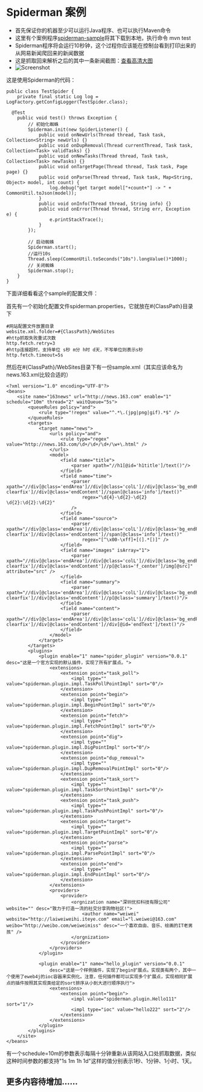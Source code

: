 Spiderman 案例
==============

* 首先保证你的机器至少可以运行Java程序、也可以执行Maven命令
* 这里有个案例程序[spiderman-sample](https://github.com/laiweiwei/spiderman-sample)将其下载到本地，执行命令 mvn test
* Spiderman程序将会运行10秒钟，这个过程你应该能在控制台看到打印出来的从网易新闻爬回来的新闻数据
* 这是抓取回来解析之后的其中一条新闻截图：[查看高清大图](http://dl.iteye.com/upload/picture/pic/119200/7d63d7fd-66a1-37cb-b079-790d8f73560e.png)
* ![Screenshot](http://dl.iteye.com/upload/picture/pic/119200/7d63d7fd-66a1-37cb-b079-790d8f73560e.png)

这是使用Spiderman的代码：

    public class TestSpider {
        private final static Log log = LogFactory.getConfigLogger(TestSpider.class);
   
      @Test
    	public void test() throws Exception {
            // 初始化蜘蛛
    		Spiderman.init(new SpiderListener() {
    			public void onNewUrls(Thread thread, Task task, Collection<String> newUrls) {}
    			public void onDupRemoval(Thread currentThread, Task task, Collection<Task> validTasks) {}
    			public void onNewTasks(Thread thread, Task task, Collection<Task> newTasks) {}
    			public void onTargetPage(Thread thread, Task task, Page page) {}
    			public void onParse(Thread thread, Task task, Map<String, Object> model, int count) {
    				log.debug("get target model["+count+"] -> " + CommonUtil.toJson(model));
    			}
    			public void onInfo(Thread thread, String info) {}
    			public void onError(Thread thread, String err, Exception e) {
    				e.printStackTrace();
    			}
    		});
    
    		// 启动蜘蛛
    		Spiderman.start();
    		//运行10s
    		Thread.sleep(CommonUtil.toSeconds("10s").longValue()*1000);
    		// 关闭蜘蛛
    		Spiderman.stop();
    	}
    }

下面详细看看这个sample的配置文件：

首先有一个初始化配置文件spiderman.properties，它就放在#{ClassPath}目录下
 
    #网站配置文件放置目录
    website.xml.folder=#{ClassPath}/WebSites
    #http抓取失败重试次数
    http.fetch.retry=3
    #http连接超时，支持单位 s秒 m分 h时 d天，不写单位则表示s秒
    http.fetch.timeout=5s

然后在#{ClassPath}/WebSites目录下有一份sample.xml（其实应该命名为news.163.xml比较合适的）

    <?xml version="1.0" encoding="UTF-8"?>
    <beans>
        <site name="163news" url="http://news.163.com" enable="1" schedule="10m" thread="2" waitQueue="5s">
    		<queueRules policy="and">
    			<rule type="!regex" value="^.*\.(jpg|png|gif).*$" />
    		</queueRules>
    		<targets>
    			<target name="news">
    				<urls policy="and">
    					<rule type="regex" value="http://news.163.com/\d+/\d+/\d+/\w+\.html" />
    				</urls>
    				<model>
    					<field name="title">
    						<parser xpath="//h1[@id='h1title']/text()"/>
    					</field>
    					<field name="time">
    						<parser xpath="//div[@class='endArea']//div[@class='colL']//div[@class='bg_endPage_blue clearfix']//div[@class='endContent']//span[@class='info']/text()" 
    							regex="\d{4}-\d{2}-\d{2} \d{2}:\d{2}:\d{2}"
    						/>
    					</field>
    					<field name="source">
    						<parser xpath="//div[@class='endArea']//div[@class='colL']//div[@class='bg_endPage_blue clearfix']//div[@class='endContent']//span[@class='info']/text()" 
    							regex="[^\x00-\xff]+[(].*[)]" />
    					</field>
    					<field name="images" isArray="1">
    						<parser xpath="//div[@class='endArea']//div[@class='colL']//div[@class='bg_endPage_blue clearfix']//div[@class='endContent']//p[@class='f_center']/img[@src]" attribute="src" />
    					</field>
    					<field name="summary">
    						<parser xpath="//div[@class='endArea']//div[@class='colL']//div[@class='bg_endPage_blue clearfix']//div[@class='endContent']//p[@class='summary']/text()"/>
    					</field>
    					<field name="content">
    						<parser xpath="//div[@class='endArea']//div[@class='colL']//div[@class='bg_endPage_blue clearfix']//div[@class='endContent']//div[@id='endText']/text()"/>
    					</field>
    				</model>
    			</target>
    		</targets>
    		<plugins>
    			<plugin enable="1" name="spider_plugin" version="0.0.1" desc="这是一个官方实现的默认插件，实现了所有扩展点。">
    				<extensions>
    					<extension point="task_poll">
    						<impl type="" value="spiderman.plugin.impl.TaskPollPointImpl" sort="0"/>
    					</extension>
    					<extension point="begin">
    						<impl type="" value="spiderman.plugin.impl.BeginPointImpl" sort="0"/>
    					</extension>
    					<extension point="fetch">
    						<impl type="" value="spiderman.plugin.impl.FetchPointImpl" sort="0"/>
    					</extension>
    					<extension point="dig">
    						<impl type="" value="spiderman.plugin.impl.DigPointImpl" sort="0"/>
    					</extension>
    					<extension point="dup_removal">
    						<impl type="" value="spiderman.plugin.impl.DupRemovalPointImpl" sort="0"/>
    					</extension>
    					<extension point="task_sort">
    						<impl type="" value="spiderman.plugin.impl.TaskSortPointImpl" sort="0"/>
    					</extension>
    					<extension point="task_push">
    						<impl type="" value="spiderman.plugin.impl.TaskPushPointImpl" sort="0"/>
    					</extension>
    					<extension point="target">
    						<impl type="" value="spiderman.plugin.impl.TargetPointImpl" sort="0"/>
    					</extension>
    					<extension point="parse">
    						<impl type="" value="spiderman.plugin.impl.ParsePointImpl" sort="0"/>
    					</extension>
    					<extension point="end">
    						<impl type="" value="spiderman.plugin.impl.EndPointImpl" sort="0"/>
    					</extension>
    				</extensions>
    				<providers>
    					<provider>
    						<orgnization name="深圳优扣科技有限公司" website="" desc="致力于打造一流的社交分享购物社区!">
    							<author name="weiwei" website="http://laiweiweihi.iteye.com" email="l.weiwei@163.com" weibo="http://weibo.com/weiweimiss" desc="一个喜欢自由、音乐、绘画的IT老男孩" />
    						</orgnization>
    					</provider>
    				</providers>
    			</plugin>
    			
    			<plugin enable="1" name="hello_plugin" version="0.0.1" 
    				desc="这是一个样例插件，实现了begin扩展点。实现类有两个，其中一个使用了eweb4j的ioc容器来实例化。注意，任何插件都可以实现多个扩展点，实现相同扩展点的插件按照其实现类给定的sort排序从小到大进行顺序执行">
    				<extensions>
    					<extension point="begin">
    						<impl value="spiderman.plugin.Hello111" sort="1"/>
    						<impl type="ioc" value="hello222" sort="2"/>
    					</extension>
    				</extensions>
    			</plugin>
    		</plugins>
    	</site>
    </beans>

有一个schedule=10m的参数表示每隔十分钟重新从该网站入口处抓取数据，类似这种时间参数的都支持"1s 1m 1h 1d"这样的值分别表示1秒、1分钟、1小时、1天。

更多内容待增加......
----